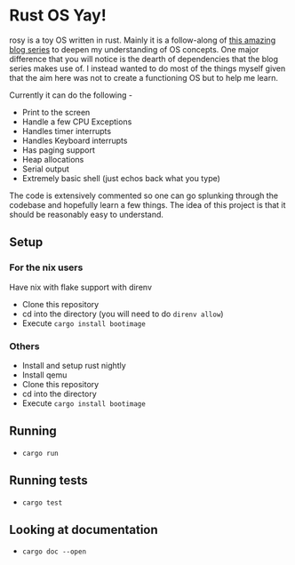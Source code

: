 # Rust OS Yay!

rosy is a toy OS written in rust. Mainly it is a follow-along of [this amazing
blog series](https://os.phil-opp.com/) to deepen my understanding of OS
concepts. One major difference that you will notice is the dearth of dependencies
that the blog series makes use of. I instead wanted to do most of the things
myself given that the aim here was not to create a functioning OS but to help
me learn.

Currently it can do the following -
- Print to the screen
- Handle a few CPU Exceptions
- Handles timer interrupts
- Handles Keyboard interrupts
- Has paging support
- Heap allocations
- Serial output
- Extremely basic shell (just echos back what you type)

The code is extensively commented so one can go splunking through the codebase
and hopefully learn a few things. The idea of this project is that it should be
reasonably easy to understand.

## Setup

### For the nix users

Have nix with flake support with direnv

- Clone this repository
- cd into the directory (you will need to do `direnv allow`)
- Execute `cargo install bootimage`

### Others

- Install and setup rust nightly
- Install qemu
- Clone this repository
- cd into the directory
- Execute `cargo install bootimage`

## Running

- `cargo run`

## Running tests

- `cargo test`

## Looking at documentation

- `cargo doc --open`
